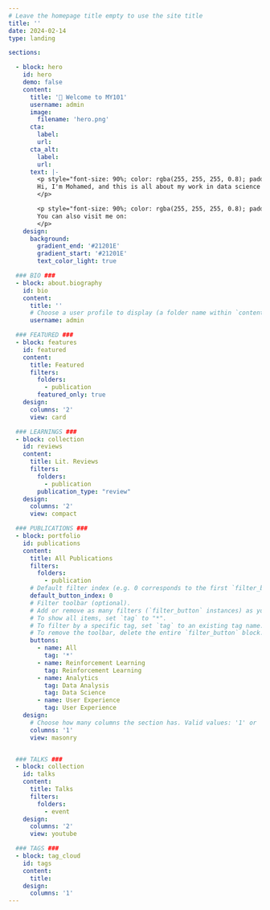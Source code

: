 ```yaml
---
# Leave the homepage title empty to use the site title
title: ''
date: 2024-02-14
type: landing

sections:

  - block: hero
    id: hero
    demo: false
    content:
      title: '👋 Welcome to MY101'
      username: admin
      image:
        filename: 'hero.png'
      cta:
        label: 
        url: 
      cta_alt:
        label: 
        url: 
      text: |-
        <p style="font-size: 90%; color: rgba(255, 255, 255, 0.8); padding-top: 1rem;">
        Hi, I'm Mohamed, and this is all about my work in data science and research. I'm curious about how data can help us understand our world better and, more importantly, the world inside us (the brain).
        </p>

        <p style="font-size: 90%; color: rgba(255, 255, 255, 0.8); padding-top: 1rem;">
        You can also visit me on: 
        </p>
    design:
      background:
        gradient_end: '#21201E'
        gradient_start: '#21201E'
        text_color_light: true

  ### BIO ###
  - block: about.biography
    id: bio
    content:
      title: ''
      # Choose a user profile to display (a folder name within `content/authors/`)
      username: admin

  ### FEATURED ###
  - block: features
    id: featured
    content:
      title: Featured
      filters:
        folders:
          - publication
        featured_only: true
    design:
      columns: '2'
      view: card

  ### LEARNINGS ###
  - block: collection
    id: reviews
    content:
      title: Lit. Reviews
      filters:
        folders:
          - publication
        publication_type: "review"
    design:
      columns: '2'
      view: compact

  ### PUBLICATIONS ###
  - block: portfolio
    id: publications
    content:
      title: All Publications
      filters:
        folders:
          - publication
      # Default filter index (e.g. 0 corresponds to the first `filter_button` instance below).
      default_button_index: 0
      # Filter toolbar (optional).
      # Add or remove as many filters (`filter_button` instances) as you like.
      # To show all items, set `tag` to "*".
      # To filter by a specific tag, set `tag` to an existing tag name.
      # To remove the toolbar, delete the entire `filter_button` block.
      buttons:
        - name: All
          tag: '*'
        - name: Reinforcement Learning
          tag: Reinforcement Learning
        - name: Analytics
          tag: Data Analysis
          tag: Data Science 
        - name: User Experience
          tag: User Experience
    design:
      # Choose how many columns the section has. Valid values: '1' or '2'.
      columns: '1'
      view: masonry


  ### TALKS ### 
  - block: collection
    id: talks
    content: 
      title: Talks
      filters: 
        folders: 
          - event
    design: 
      columns: '2'
      view: youtube

  ### TAGS ###
  - block: tag_cloud
    id: tags
    content:
      title: 
    design:
      columns: '1'
---
```

